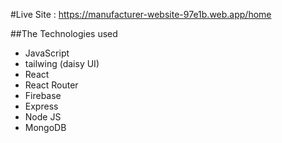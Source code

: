 #Live Site : https://manufacturer-website-97e1b.web.app/home

##The Technologies used 
* JavaScript
* tailwing (daisy UI)
* React
* React Router
* Firebase
* Express
* Node JS
* MongoDB 
